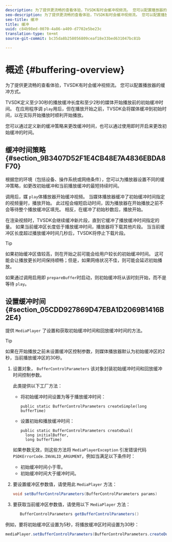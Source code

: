 ```yaml
---
description: 为了提供更流畅的查看体验，TVSDK有时会缓冲视频流。 您可以配置播放器的缓冲方式。
seo-description: 为了提供更流畅的查看体验，TVSDK有时会缓冲视频流。 您可以配置播放器的缓冲方式。
seo-title: 缓冲
title: 缓冲
uuid: c84b98ed-0070-4a86-a409-d7702e5be23c
translation-type: tm+mt
source-git-commit: bc35da8b258056809ceaf18e33bed631047bc81b

---
```



# 概述 {#buffering-overview}

为了提供更流畅的查看体验，TVSDK有时会缓冲视频流。 您可以配置播放器的缓冲方式。

TVSDK定义至少30秒的播放缓冲长度和至少2秒的媒体开始播放前的初始缓冲时间。 在应用程序调 `play`用后，但在播放开始之前，TVSDK会将媒体缓冲到初始时间，以在实际开始播放时顺利开始播放。

您可以通过定义新的缓冲策略来更改缓冲时间，也可以通过使用即时开启来更改初始缓冲的时间。

## 缓冲时间策略 {#section_9B3407D52F1E4CB48E7A4836EBDA8F70}

根据您的环境（包括设备、操作系统或网络条件），您可以为播放器设置不同的缓冲策略，如更改初始缓冲和当前播放缓冲的最短持续时间。

调用后，媒 `play`体播放器开始缓冲视频。 当媒体播放器缓冲了初始缓冲时间指定的视频量时，播放开始。 此过程会缩短启动时间，因为播放器在开始播放之前不会等待整个播放缓冲区填充。 相反，在缓冲了初始秒数后，播放开始。

在渲染视频时，TVSDK会继续缓冲新片段，直到它缓冲了播放缓冲时间指定的量。 如果当前缓冲区长度低于播放缓冲时间，播放器将下载其他片段。 当当前缓冲区长度超过播放缓冲时间几秒后，TVSDK将停止下载片段。

>[!TIP]
>
>如果初始缓冲区值较高，则在开始之前可能会给用户较长的初始缓冲时间。 这可能会让播放更长时间保持顺畅；但是，如果网络状况不佳，则可能会延迟初始播放。

如果通过调用启用即 `prepareBuffer`时启动，则初始缓冲将从该时刻开始，而不是等待 `play`。

## 设置缓冲时间 {#section_05CDD927869D47EBA1D2069B1416B2E4}

提供 `MediaPlayer` 了设置和获取初始缓冲时间和回放缓冲时间的方法。

>[!TIP]
>
>如果在开始播放之前未设置缓冲区控制参数，则媒体播放器默认为初始缓冲区的2秒，当前播放缓冲区的30秒。

1. 设置对象， `BufferControlParameters` 该对象封装初始缓冲时间和回放缓冲时间控制参数。

   此类提供以下工厂方法：

   * 将初始缓冲时间设置为等于播放缓冲时间：

      ```
      public static BufferControlParameters createSimple(long bufferTime)
      ```

   * 设置初始和播放缓冲时间：

      ```
      public static BufferControlParameters createDual( 
        long initialBuffer,  
        long bufferTime)
      ```
   如果参数无效，则这些方法将 `MediaPlayerException` 引发错误代码 `PSDKErrorCode.INVALID_ARGUMENT`，例如当满足以下条件时：

   * 初始缓冲时间小于零。
   * 初始缓冲时间大于缓冲时间。


1. 要设置缓冲区参数值，请使用此 `MediaPlayer` 方法：

   ```java
   void setBufferControlParameters(BufferControlParameters params)
   ```

1. 要获取当前缓冲区参数值，请使用以下 `MediaPlayer` 方法：

   ```java
      BufferControlParameters getBufferControlParameters()  
   ```

<!--<a id="example_DE0580B3AD404635825D3301C1F096B6"></a>-->

例如，要将初始缓冲区设置为5秒，将播放缓冲区时间设置为30秒：

```java
mediaPlayer.setBufferControlParameters(BufferControlParameters.createDual(5000, 30000));
```
